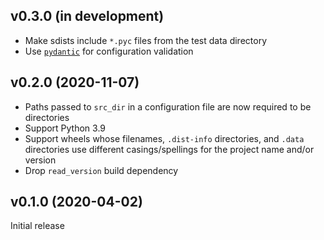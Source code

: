 v0.3.0 (in development)
-----------------------
- Make sdists include `*.pyc` files from the test data directory
- Use [`pydantic`](https://github.com/samuelcolvin/pydantic) for configuration
  validation

v0.2.0 (2020-11-07)
-------------------
- Paths passed to `src_dir` in a configuration file are now required to be
  directories
- Support Python 3.9
- Support wheels whose filenames, `.dist-info` directories, and `.data`
  directories use different casings/spellings for the project name and/or
  version
- Drop `read_version` build dependency

v0.1.0 (2020-04-02)
-------------------
Initial release
